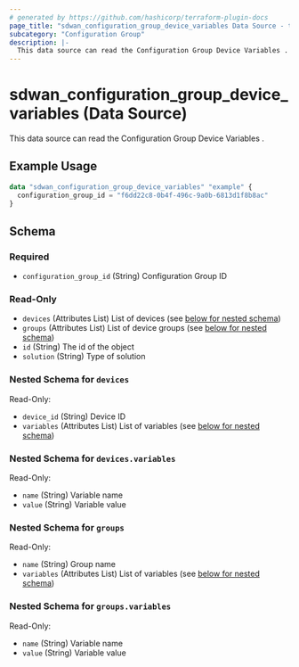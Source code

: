 ```yaml
---
# generated by https://github.com/hashicorp/terraform-plugin-docs
page_title: "sdwan_configuration_group_device_variables Data Source - terraform-provider-sdwan"
subcategory: "Configuration Group"
description: |-
  This data source can read the Configuration Group Device Variables .
---
```


# sdwan_configuration_group_device_variables (Data Source)

This data source can read the Configuration Group Device Variables .

## Example Usage

```terraform
data "sdwan_configuration_group_device_variables" "example" {
  configuration_group_id = "f6dd22c8-0b4f-496c-9a0b-6813d1f8b8ac"
}
```

<!-- schema generated by tfplugindocs -->
## Schema

### Required

- `configuration_group_id` (String) Configuration Group ID

### Read-Only

- `devices` (Attributes List) List of devices (see [below for nested schema](#nestedatt--devices))
- `groups` (Attributes List) List of device groups (see [below for nested schema](#nestedatt--groups))
- `id` (String) The id of the object
- `solution` (String) Type of solution

<a id="nestedatt--devices"></a>
### Nested Schema for `devices`

Read-Only:

- `device_id` (String) Device ID
- `variables` (Attributes List) List of variables (see [below for nested schema](#nestedatt--devices--variables))

<a id="nestedatt--devices--variables"></a>
### Nested Schema for `devices.variables`

Read-Only:

- `name` (String) Variable name
- `value` (String) Variable value



<a id="nestedatt--groups"></a>
### Nested Schema for `groups`

Read-Only:

- `name` (String) Group name
- `variables` (Attributes List) List of variables (see [below for nested schema](#nestedatt--groups--variables))

<a id="nestedatt--groups--variables"></a>
### Nested Schema for `groups.variables`

Read-Only:

- `name` (String) Variable name
- `value` (String) Variable value
